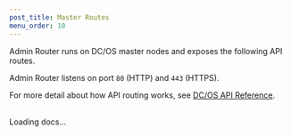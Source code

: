 ```yaml
---
post_title: Master Routes
menu_order: 10
---
```


Admin Router runs on DC/OS master nodes and exposes the following API routes.

Admin Router listens on port `80` (HTTP) and `443` (HTTPS).

For more detail about how API routing works, see [DC/OS API Reference](/docs/1.10/api/).

<br/>

<div id="html-include" class="html-include" data-api="/docs/1.10/api/nginx.master.html" data-init="NgindoxInit">
	<div class="info" id="api_info">
		<div class="info_title">Loading docs...</div>
	<div class="info_description markdown"></div>
</div>
